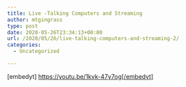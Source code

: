 ```yaml
---
title: Live -Talking Computers and Streaming
author: mtgingrass
type: post
date: 2020-05-26T23:34:13+00:00
url: /2020/05/26/live-talking-computers-and-streaming-2/
categories:
  - Uncategorized

---
```

[embedyt] https://youtu.be/1kvk-47y7og[/embedyt]